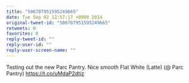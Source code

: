 ```yaml
---
title: "506787951595249665"
date: Tue Sep 02 12:57:17 +0000 2014
original-tweet-id: "506787951595249665"
retweets: 0
favorites: 0
reply-tweet-id: ""
reply-user-id: ""
reply-user-screen-name: ""
---
```

Testing out the new Parc Pantry. Nice smooth Flat White (Latte) (@ Parc Pantry) <a href="https://t.co/uMdaP2dtjz">https://t.co/uMdaP2dtjz</a>
